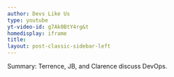 ```yaml
---
author: Devs Like Us
type: youtube
yt-video-id: g7Ak0BtY4rg&t
homedisplay: iframe
title: 
layout: post-classic-sidebar-left 
---
```

Summary: Terrence, JB, and Clarence discuss DevOps.

